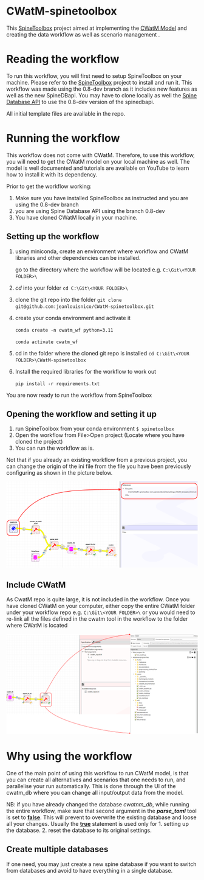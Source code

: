 # CWatM-spinetoolbox
This [SpineToolbox](https://github.com/spine-tools/Spine-Toolbox/tree/0.8-dev	"Github Link") project aimed at implementing the [CWatM Model](https://github.com/iiasa/CWatM	"Github Link") and creating the data workflow as well as scenario management . 

# Reading the workflow

To run this workflow, you will first need to setup SpineToolbox on your machine. Please refer to the [SpineToolbox](https://github.com/spine-tools/Spine-Toolbox/tree/0.8-dev	"Github Link") project to install and run it. This workflow was made using the 0.8-dev branch as it includes new features as well as the new SpineDBapi. You may have to clone locally as well the [Spine Database API](https://github.com/spine-tools/Spine-Database-API	"Github link") to use the 0.8-dev version of the spinedbapi.

All initial template files are available in the repo.

# Running the workflow

This workflow does not come with CWatM. Therefore, to use this workflow, you will need to get the CWatM model on your local machine as well. The model is well documented and tutorials are available on YouTube to learn how to install it with its dependency.

Prior to get the workflow working:

1. Make sure you have installed SpineToolbox as instructed and you are using the 0.8-dev branch
2. you are using Spine Database API using the branch 0.8-dev
3. You have cloned CWatM locally in your machine.

## Setting up the workflow

1. using miniconda, create an environment where workflow and CWatM libraries and other dependencies can be installed.

   go to the directory where the workflow will be located e.g. `C:\Git\<YOUR FOLDER>\`

2. _cd_ into your folder `cd C:\Git\<YOUR FOLDER>\`

3. clone the git repo into the folder `git clone git@github.com:jeanlouisnico/CWatM-spinetoolbox.git`

4. create your conda environment and activate it

   `conda create -n cwatm_wf python=3.11`

   `conda activate cwatm_wf`

5. cd in the folder where the cloned git repo is installed  `cd C:\Git\<YOUR FOLDER>\CWatM-spinetoolbox`

6. Install the required libraries for the workflow to work out

   `pip install -r requirements.txt`



You are now ready to run the workflow from SpineToolbox

## Opening the workflow and setting it up

1. run SpineToolbox from your conda environment `$ spinetoolbox`
2. Open the workflow from File>Open project (Locate where you have cloned the project)
3. You can run the workflow as is.



Not that if you already an existing workflow from a previous project, you can change the origin of the ini file from the file you have been previously configuring as shown in the picture below.



![setup](.spinetoolbox\doc\images\prime_ini.png)

## Include CWatM

As CwatM repo is quite large, it is not included in the workflow. Once you have cloned CWatM on your computer, either copy the entire CWatM folder under your workflow repo e.g. `C:\Git\<YOUR FOLDER>\` or you would need to re-link all the files defined in the cwatm tool in the workflow to the folder where CWatM is located

![rellocate_CWatM](.spinetoolbox\doc\images\cwatm_files.png)

# Why using the workflow

One of the main point of using this workflow to run CWatM model, is that you can create all alternatives and scenarios that one needs to run, and parallelise your run automatically. This is done through the UI of the cwatm_db where you can change all input/output data from the model.

NB: if you have already changed the database _cwatnm_db_, while running the entire workflow, make sure that second argument in the ***parse_toml*** tool is set to **<u>false</u>**. This will prevent to overwrite the existing database and loose all your changes. Usually the **<u>true</u>** statement is used only for 1. setting up the database. 2. reset the database to its original settings.  

## Create multiple databases

If one need, you may just create a new spine database if you want to switch from databases and avoid to have everything in a single database.
